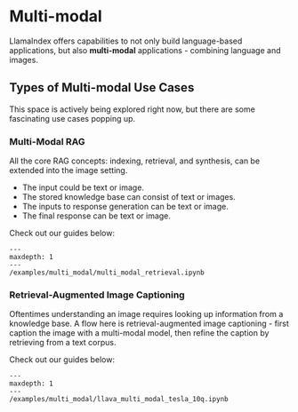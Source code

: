 # Multi-modal

LlamaIndex offers capabilities to not only build language-based applications, but also **multi-modal** applications - combining language and images.

## Types of Multi-modal Use Cases

This space is actively being explored right now, but there are some fascinating use cases popping up.

### Multi-Modal RAG

All the core RAG concepts: indexing, retrieval, and synthesis, can be extended into the image setting.
- The input could be text or image.
- The stored knowledge base can consist of text or images.
- The inputs to response generation can be text or image.
- The final response can be text or image.

Check out our guides below:

```{toctree}
---
maxdepth: 1
---
/examples/multi_modal/multi_modal_retrieval.ipynb
```

### Retrieval-Augmented Image Captioning

Oftentimes understanding an image requires looking up information from a knowledge base. A flow here is retrieval-augmented image captioning - first caption the image with a multi-modal model, then refine the caption by retrieving from a text corpus.


Check out our guides below:

```{toctree}
---
maxdepth: 1
---
/examples/multi_modal/llava_multi_modal_tesla_10q.ipynb
```




